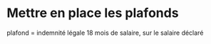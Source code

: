 # Mettre en place les plafonds 
plafond = indemnité légale 18 mois de salaire, sur le salaire déclaré
